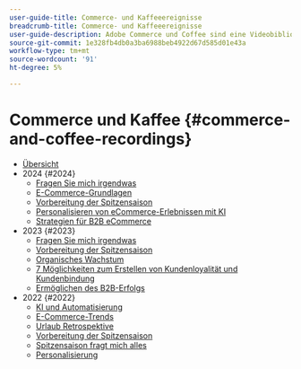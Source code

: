 ```yaml
---
user-guide-title: Commerce- und Kaffeeereignisse
breadcrumb-title: Commerce- und Kaffeeereignisse
user-guide-description: Adobe Commerce und Coffee sind eine Videobibliothek, in der Experten und Kollegen ihre Gedanken und Ideen zur Verwendung von Adobe Commerce teilen.
source-git-commit: 1e328fb4db0a3ba6988beb4922d67d585d01e43a
workflow-type: tm+mt
source-wordcount: '91'
ht-degree: 5%

---
```



# Commerce und Kaffee {#commerce-and-coffee-recordings}

+ [Übersicht](overview.md)
+ 2024 {#2024}
   + [Fragen Sie mich irgendwas](2024/ask-me-anything.md)
   + [E-Commerce-Grundlagen](2024/ecommerce-essentials.md)
   + [Vorbereitung der Spitzensaison](2024/peak-season-prep.md)
   + [Personalisieren von eCommerce-Erlebnissen mit KI](2024/personalize-ecommerce.md)
   + [Strategien für B2B eCommerce](2024/commerce-and-coffee-strategies-for-b2b-ecommerce.md)
+ 2023 {#2023}
   + [Fragen Sie mich irgendwas](2023/ask-me-anything.md)
   + [Vorbereitung der Spitzensaison](2023/peak-season-prep.md)
   + [Organisches Wachstum](2023/organic-growth.md)
   + [7 Möglichkeiten zum Erstellen von Kundenloyalität und Kundenbindung](2023/loyalty-retention.md)
   + [Ermöglichen des B2B-Erfolgs](2023/b2b.md)
+ 2022 {#2022}
   + [KI und Automatisierung](2022/ai-and-automation.md)
   + [E-Commerce-Trends](2022/ecommerce-trends.md)
   + [Urlaub Retrospektive](2022/holiday.md)
   + [Vorbereitung der Spitzensaison](2022/peak-season-prep.md)
   + [Spitzensaison fragt mich alles](2022/peak-season-ask-anything.md)
   + [Personalisierung](2022/personalization.md)

<!--+ Commerce Events {#commerce-events}
  + [Overview](commerce-events/overview.md)
  + 2022 {#2022}
    + [Top Tips and Tricks for Adobe Campaign Standard](customer-journeys/2022/tips-and-tricks.md)
    + [Develop and customize data models in Adobe [!DNL Campaign Classic]](customer-journeys/2022/data-models.md)

+ Data and insights {#commerce-release-updates}
  + [Overview](commerce-release-updates/overview.md)
  + 2022 {#2022}
    + [Innovations and trends](data-and-insights/2022/innovations.md)
    + [Sensei and Analysis Workspace](data-and-insights/2022/sensei.md)
    + [Personalize and automate with Adobe Target](data-and-insights/2022/personalize.md)
    + [Analytics and Target applications for Mobile and Apps](data-and-insights/2022/mobile-and-apps.md)
    + [Cross Device Analytics and Customer Journey Analytics](data-and-insights/2022/cross-device-analytics.md) -->

